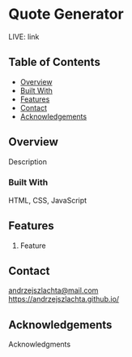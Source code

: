 # Quote Generator
LIVE: link

## Table of Contents

- [Overview](#overview)
- [Built With](#built-with)
- [Features](#features)
- [Contact](#contact)
- [Acknowledgements](#acknowledgements)

## Overview

Description

### Built With

HTML, CSS, JavaScript

## Features

1. Feature

## Contact
andrzejszlachta@mail.com  
https://andrzejszlachta.github.io/  

## Acknowledgements

Acknowledgments

